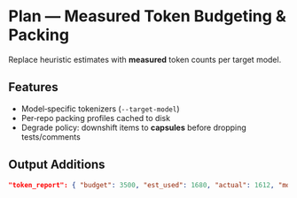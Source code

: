 
# Plan — Measured Token Budgeting & Packing

Replace heuristic estimates with **measured** token counts per target model.

## Features
- Model‑specific tokenizers (`--target-model`)
- Per‑repo packing profiles cached to disk
- Degrade policy: downshift items to **capsules** before dropping tests/comments

## Output Additions
```json
"token_report": { "budget": 3500, "est_used": 1680, "actual": 1612, "model": "gpt-xyz" }
```
